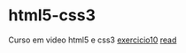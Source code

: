 # html5-css3
 Curso em video html5 e css3
 <a href="https://rodrigo-vitorio.github.io/html5-css3/desafio10/index.html">exercicio10</a>
<a href="https://www.cursoemvideo.com/curso/curso-html5-e-css3-modulo-3-de-5-40-horas/aulas/modulo-03/modulos/capitulo-18-aula-06-hospedando-site-gratuitamente-com-github-pages/">read</a>